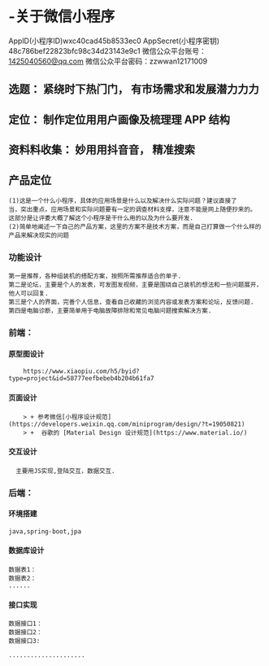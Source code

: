 # -关于微信小程序
AppID(小程序ID)wxc40cad45b8533ec0
AppSecret(小程序密钥) 48c786bef22823bfc98c34d23143e9c1
微信公众平台账号：1425040560@qq.com
微信公众平台密码：zzwwan12171009




## 选题： 紧绕时下热⻔门， 有市场需求和发展潜⼒力力
## 定位： 制作定位⽤用户画像及梳理理 APP 结构
## 资料料收集： 妙⽤用抖⾳音， 精准搜索
## 产品定位
    (1)这是一个什么小程序，具体的应用场景是什么以及解决什么实际问题？建议直接了
    当，突出重点，应用场景和实际问题要有一定的调查材料支撑，注意不能是网上随便抄来的。
    这部分是让评委大概了解这个小程序是干什么用的以及为什么要开发.
    (2)简单地阐述一下自己的产品方案，这里的方案不是技术方案，而是自己打算做一个什么样的产品来解决现实的问题


### 功能设计
    第一是推荐，各种组装机的搭配方案，按照所需推荐适合的单子.
    第二是论坛，主要是个人的发表，可发图发视频，主要是围绕自己装机的想法和一些问题展开，他人可以回复.
    第三是个人的界面，完善个人信息，查看自己收藏的浏览内容或发表方案和论坛，反馈问题.
    第四是电脑诊断，主要简单用于电脑故障排除和常见电脑问题搜索解决方案.
  


### 前端：
  #### 原型图设计
        https://www.xiaopiu.com/h5/byid?type=project&id=58777eefbebeb4b204b61fa7
  
  #### 页面设计
        > + 参考微信[小程序设计规范](https://developers.weixin.qq.com/miniprogram/design/?t=19050821)
        > +  谷歌的 [Material Design 设计规范](https://www.material.io/)
  #### 交互设计
      主要用JS实现,登陆交互，数据交互.

### 后端：
  #### 环境搭建
    java,spring-boot,jpa
  #### 数据库设计
    数据表1：
    数据表2：
    ......
    
  #### 接口实现
    数据接口1：
    数据接口2：
    数据接口3:
    
    .....................

 
